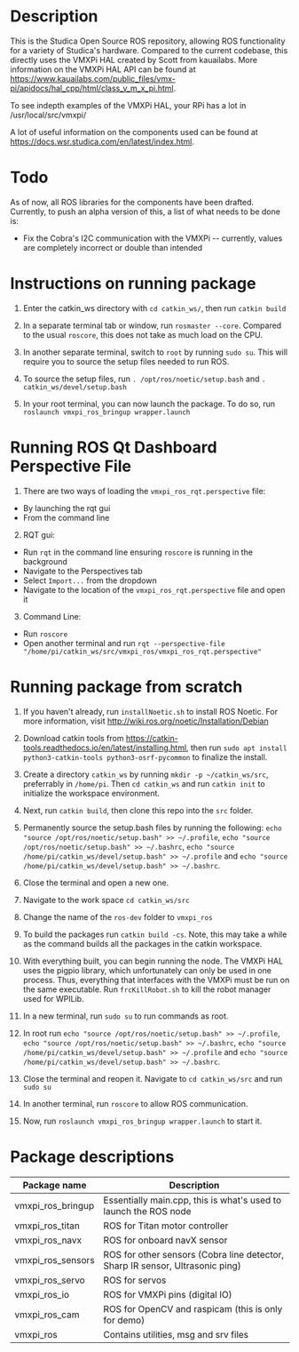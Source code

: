 # Description

This is the Studica Open Source ROS repository, allowing ROS functionality for a variety of Studica's hardware. Compared to the current codebase, this directly uses the VMXPi HAL created by Scott from kauailabs. More information on the VMXPi HAL API can be found at https://www.kauailabs.com/public_files/vmx-pi/apidocs/hal_cpp/html/class_v_m_x_pi.html. 

To see indepth examples of the VMXPi HAL, your RPi has a lot in /usr/local/src/vmxpi/

A lot of useful information on the components used can be found at https://docs.wsr.studica.com/en/latest/index.html. 

# Todo

As of now, all ROS libraries for the components have been drafted. Currently, to push an alpha version of this, a list of what needs to be done is:
* Fix the Cobra's I2C communication with the VMXPi -- currently, values are completely incorrect or double than intended
# Instructions on running package

1. Enter the catkin_ws directory with `cd catkin_ws/`, then run `catkin build` 
  
2. In a separate terminal tab or window, run `rosmaster --core`. Compared to the usual `roscore`, this does not take as much load on the CPU. 
  
3. In another separate terminal, switch to `root` by running `sudo su`. This will require you to source the setup files needed to run ROS.
  
4. To source the setup files, run `. /opt/ros/noetic/setup.bash` and `. catkin_ws/devel/setup.bash`

5. In your root terminal, you can now launch the package. To do so, run `roslaunch vmxpi_ros_bringup wrapper.launch`

# Running ROS Qt Dashboard Perspective File

1. There are two ways of loading the `vmxpi_ros_rqt.perspective` file:
* By launching the rqt gui
* From the command line

2. RQT gui:
* Run `rqt` in the command line ensuring `roscore` is running in the background
* Navigate to the Perspectives tab
* Select `Import...` from the dropdown
* Navigate to the location of the `vmxpi_ros_rqt.perspective` file and open it

3. Command Line:
* Run `roscore`
* Open another terminal and run `rqt --perspective-file "/home/pi/catkin_ws/src/vmxpi_ros/vmxpi_ros_rqt.perspective"`

# Running package from scratch

1. If you haven't already, run `installNoetic.sh` to install ROS Noetic. For more information, visit http://wiki.ros.org/noetic/Installation/Debian

2. Download catkin tools from https://catkin-tools.readthedocs.io/en/latest/installing.html, then run `sudo apt install python3-catkin-tools python3-osrf-pycommon` to finalize the install.

3. Create a directory `catkin_ws` by running `mkdir -p ~/catkin_ws/src`, preferrably in `/home/pi`. Then `cd catkin_ws` and run `catkin init` to initialize the workspace environment.

4. Next, run `catkin build`, then clone this repo into the `src` folder.

5. Permanently source the setup.bash files by running the following: `echo "source /opt/ros/noetic/setup.bash" >> ~/.profile`, `echo "source /opt/ros/noetic/setup.bash" >> ~/.bashrc`, `echo "source /home/pi/catkin_ws/devel/setup.bash" >> ~/.profile` and `echo "source /home/pi/catkin_ws/devel/setup.bash" >> ~/.bashrc`.

6. Close the terminal and open a new one.

7. Navigate to the work space `cd catkin_ws/src`

8. Change the name of the `ros-dev` folder to `vmxpi_ros`

9. To build the packages run `catkin build -cs`. Note, this may take a while as the command builds all the packages in the catkin workspace.

10. With everything built, you can begin running the node. The VMXPi HAL uses the pigpio library, which unfortunately can only be used in one process. Thus, everything that interfaces with the VMXPi must be run on the same executable. Run `frcKillRobot.sh` to kill the robot manager used for WPILib.

11. In a new terminal, run `sudo su` to run commands as root.

12. In root run `echo "source /opt/ros/noetic/setup.bash" >> ~/.profile`, `echo "source /opt/ros/noetic/setup.bash" >> ~/.bashrc`, `echo "source /home/pi/catkin_ws/devel/setup.bash" >> ~/.profile` and `echo "source /home/pi/catkin_ws/devel/setup.bash" >> ~/.bashrc`.

13. Close the terminal and reopen it. Navigate to `cd catkin_ws/src` and run `sudo su`

14. In another terminal, run `roscore` to allow ROS communication.

15. Now, run `roslaunch vmxpi_ros_bringup wrapper.launch` to start it.

# Package descriptions

Package name | Description
------------ | -------------
vmxpi_ros_bringup | Essentially main.cpp, this is what's used to launch the ROS node
vmxpi_ros_titan | ROS for Titan motor controller
vmxpi_ros_navx | ROS for onboard navX sensor
vmxpi_ros_sensors | ROS for other sensors (Cobra line detector, Sharp IR sensor, Ultrasonic ping)
vmxpi_ros_servo | ROS for servos
vmxpi_ros_io | ROS for VMXPi pins (digital IO)
vmxpi_ros_cam | ROS for OpenCV and raspicam (this is only for demo)
vmxpi_ros | Contains utilities, msg and srv files
